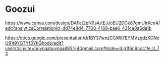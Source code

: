 # Goozui
https://www.canva.com/design/DAFat2pN0sA/tEJJoEU2DGk87gmUIrKcnA/edit?analyticsCorrelationId=dd74e8d4-7708-4168-bae6-421ce8a6da1b

https://docs.google.com/presentation/d/1BY37wnzCGWiI7EYMVzgdzKONoU91t9YGTYf3YhGhodo/edit?userstoinvite=buynaabuynaa895%40gmail.com#slide=id.g1f6c9cdc1fe_0_73
